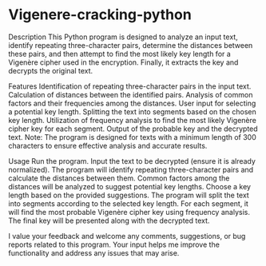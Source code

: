 # Vigenere-cracking-python

Description
This Python program is designed to analyze an input text, identify repeating three-character pairs, determine the distances between these pairs, and then attempt to find the most likely key length for a Vigenère cipher used in the encryption. Finally, it extracts the key and decrypts the original text.

Features
Identification of repeating three-character pairs in the input text.
Calculation of distances between the identified pairs.
Analysis of common factors and their frequencies among the distances.
User input for selecting a potential key length.
Splitting the text into segments based on the chosen key length.
Utilization of frequency analysis to find the most likely Vigenère cipher key for each segment.
Output of the probable key and the decrypted text.
Note: The program is designed for texts with a minimum length of 300 characters to ensure effective analysis and accurate results.

Usage
Run the program.
Input the text to be decrypted (ensure it is already normalized).
The program will identify repeating three-character pairs and calculate the distances between them.
Common factors among the distances will be analyzed to suggest potential key lengths.
Choose a key length based on the provided suggestions.
The program will split the text into segments according to the selected key length.
For each segment, it will find the most probable Vigenère cipher key using frequency analysis.
The final key will be presented along with the decrypted text.

I value your feedback and welcome any comments, suggestions, or bug reports related to this program. Your input helps me improve the functionality and address any issues that may arise.
